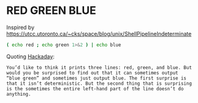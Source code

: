 # RED GREEN BLUE

Inspired by https://utcc.utoronto.ca/~cks/space/blog/unix/ShellPipelineIndeterminate

```bash
( echo red ; echo green 1>&2 ) | echo blue
```

Quoting [Hackaday](https://hackaday.com/2019/03/10/bash-pipeline-puzzle-green-blue-or-blue-green/):

    You’d like to think it prints three lines: red, green, and blue. But
    would you be surprised to find out that it can sometimes output
    “blue green” and sometimes just output blue. The first surprise is
    that it isn’t deterministic. But the second thing that is surprising
    is the sometimes the entire left-hand part of the line doesn’t do
    anything.

<!-- vim: set ts=4 sw=4 tw=72 et : -->
